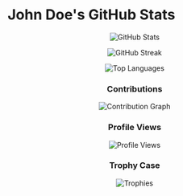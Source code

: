 # John Doe's GitHub Stats

<div align="center">
  
![GitHub Stats](https://github-readme-stats.vercel.app/api?username=johndoe&show_icons=true&theme=radical)

![GitHub Streak](https://github-readme-streak-stats.herokuapp.com/?user=johndoe&theme=radical)

![Top Languages](https://github-readme-stats.vercel.app/api/top-langs/?username=johndoe&layout=compact&theme=radical)

### Contributions
![Contribution Graph](https://github-readme-activity-graph.vercel.app/graph?username=johndoe&theme=react-dark)

### Profile Views
![Profile Views](https://komarev.com/ghpvc/?username=johndoe&color=blueviolet)

### Trophy Case
![Trophies](https://github-profile-trophy.vercel.app/?username=johndoe&theme=darkhub&row=1)

</div>